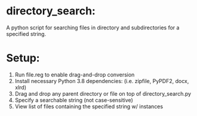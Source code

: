 # directory_search:
A python script for searching files in directory and subdirectories for a specified string.

# Setup:
1) Run file.reg to enable drag-and-drop conversion
2) Install necessary Python 3.8 dependencies: (i.e. zipfile, PyPDF2, docx, xlrd)
3) Drag and drop any parent directory or file on top of directory_search.py
4) Specify a searchable string (not case-sensitive)
5) View list of files containing the specified string w/ instances
